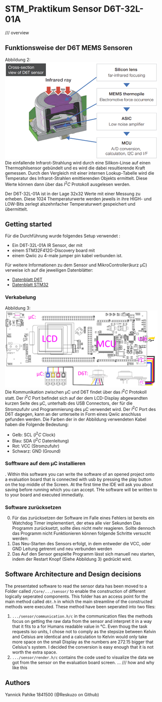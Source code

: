 # STM_Praktikum Sensor D6T-32L-01A
/// overview
## Funktionsweise der D6T MEMS Sensoren
Abbildung 2: 
![Structure of the temperature sensor](./images/sensor_structure.png)
Die einfallende Infrarot-Strahlung wird durch eine Silikon-Linse auf einen Thermophilsensor gebündelt und es wird die dabei resultierende Kraft gemessen. Durch den Vergleich mit einer internen Lookup-Tabelle wird die Temperatur des Infrarot-Strahlen emittierenden Objekts ermittelt. Diese Werte können dann über das $I^2C$ Protokoll ausgelesen werden.

Der D6T-32L-01A ist in der Lage 32x32 Werte mit einer Messung zu erheben. Diese 1024 Themperaturwerte werden jeweils in ihre HIGH- und LOW-Bits zerlegt alszehnfacher Temperaturwert gespeichert und übermittelt. 

## Getting started
Für die Durchführung wurde folgendes Setup verwendet :
* Ein D6T-32L-01A IR Sensor, der mit 
* einem STM32F412G-Discovery board mit  
* einem Qwiic zu 4-male jumper pin kabel verbunden ist.

Für weitere Informationen zu dem Sensor und MikroController(kurz µC) verweise ich auf die jeweiligen Datenblätter:
* [Datenblatt D6T](https://cdn-reichelt.de/documents/datenblatt/B400/D6T_MANUAL-ENPDF.pdf) 
* [Datenblatt STM32](https://www.st.com/en/evaluation-tools/32f412gdiscovery.html#documentation)
### Verkabelung
Abbildung 3:
![Skizze der Verkabelung](./images/mikrooc_scetch.png)
Die Kommunikation zwischen µC und D6T findet über das $I^2C$ Protokoll statt. Der $I^2C$ Port befindet sich auf der dem LCD-Display abgewandten kurzen Seite des µC, unterhalb des USB Connectors, der für die Stromzufuhr und Programmierung des µC verwendet wird. Der $I^2C$ Port des D6T dagegen, kann an der unterseite in Form eines Qwiic anschluss gefunden werden. Die Farben der in der Abbildung verwendeten Kabel haben die Folgende Bedeutung:
* Gelb:    SCL ($I^2C$ Clock)
* Blau:    SDA ($I^2C$ Datenleitung)
* Rot:     VCC (Stromzufuhr)
* Schwarz: GND (Ground)


### Sofftware auf dem µC installieren
. Within this software you can write the software of an opened project onto a evaluation board that is connected with usb by pressing the play button on the top middle of the Screen. At the first time the IDE will ask you about saving before running which you can accept. THe software will be written to to your board and executed immediatly. 

### Software zurücksetzen
0. Für das zurücksetzen der Software im Falle eines Fehlers ist bereits ein Watchdog Timer implementiert, der etwa alle vier Sekunden Das Programm zurücksetzt, sollte dies nicht mehr reagieren. Sollte dennoch das Programm nicht Funktionieren können folgende Schritte versucht werden:
1. Das Neu-Starten des Sensors erfolgt, in dem entweder die VCC, oder GND Leitung getrennt und neu verbunden werden
2. Das Auf den Sensor gespielte Programm lässt sich manuell neu starten, indem der Restart Knopf (Siehe Abbildung 3) gedrückt wird.


## Software Architecture and Design decisions
The presentated software to read the sensor data has been moved to a Folder called `/Core/.../sensor/` to enable the construction of different logically seperated components. This folder has an access point for the main method called `d6t.h` in which the main streamline of the constructed methods were executed. These method have been seperated into two files:
1. `.../sensor/communication.h/c` in the communication files the methods focus on getting the raw data from the sensor and interpret it in a way that it fits to a for Humans readable value in °C. Even thoug the task requests iso units, I chose not to comply as the stepsize between Kelvin and Celsius are identical and a calculation to Kelvin would only take more space on the small Display as the numbers are 272.15 bigger that Celsius's system. I decided the conversion is easy enough that it is not worth the extra space.
2. `.../sensor/render.h/c` contains the code used to visualize the data we got from the sensor on the evaluation board screen. ... /// how and why like this



## Authors
Yannick Pahlke 1841500 (@Reskuzo on Github)




